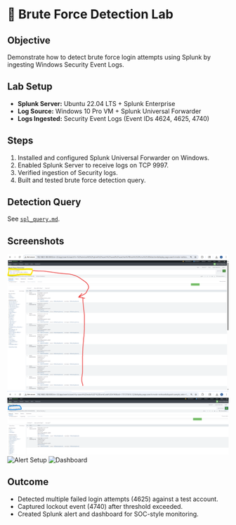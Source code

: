 # 🔎 Brute Force Detection Lab

## Objective
Demonstrate how to detect brute force login attempts using Splunk by ingesting Windows Security Event Logs.

## Lab Setup
- **Splunk Server:** Ubuntu 22.04 LTS + Splunk Enterprise
- **Log Source:** Windows 10 Pro VM + Splunk Universal Forwarder
- **Logs Ingested:** Security Event Logs (Event IDs 4624, 4625, 4740)

## Steps
1. Installed and configured Splunk Universal Forwarder on Windows.
2. Enabled Splunk Server to receive logs on TCP 9997.
3. Verified ingestion of Security logs.
4. Built and tested brute force detection query.

## Detection Query
See [`spl_query.md`](./spl_query.md).

## Screenshots
![Search Results](./search_result.png)
![Search Results](./lockout_result.png)
![Alert Setup](./alert_setup.png)
![Dashboard](./dashboard.png)



## Outcome
- Detected multiple failed login attempts (4625) against a test account.
- Captured lockout event (4740) after threshold exceeded.
- Created Splunk alert and dashboard for SOC-style monitoring.
